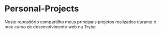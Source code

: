 # Personal-Projects
Neste repositório compartilho meus principais projetos realizados durante o meu curso de desenvolvimento web na Trybe
